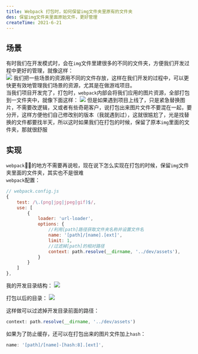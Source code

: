 ```yaml
---
title: Webpack 打包时，如何保留img文件夹里原有的文件夹
des: 保留img文件夹里面原始文件，更好管理
createTime: 2021-6-21
---
```



## 场景  
有时我们在开发模式时，会在`img`文件里建很多的不同的文件夹，方便我们开发过程中更好的管理，就像这样：  
![](../md/webpack-pack-path/pic_1.png)
我们把一些场景的资源用不同的文件存放，这样在我们开发的过程中，可以更快更有效地管理我们场景的资源，尤其是在做游戏项目。  
当我们项目开发完了，打包时，`webpack`内部会将我们应用的图片资源，全部打包到一文件夹中，就像下面这样：
![](../md/webpack-pack-path/pic_2.png)
但是如果遇到项目上线了，只是紧急替换图片，不需要改逻辑，又或者有些奇葩客户，说打包出来图片文件不要混在一起，要分开，这样方便他们自己修改别的版本（我就遇到过），这就很尴尬了，光是找替换的文件都要找半天，所以这时如果我们在打包的时候，保留了原本`img`里面的文件夹，那就很舒服

## 实现  
`webpack`🐂🍺的地方不需要再说啦，现在说下怎么实现在打包的时候，保留`img`文件夹里面的文件夹，其实也不是很难  
`webpack`配置：
````javascript
// webpack.config.js
{
    test: /\.(png|jpg|jpeg|gif)$/,
    use: [
        {
            loader: 'url-loader',
            options: {
                //利用[path]路径获取文件夹名称并设置文件名
                name: '[path]/[name].[ext]',
                limit: 1, 
                //过滤掉[path]的相对路径
                context: path.resolve(__dirname, '../dev/assets'),
            }
        }
    ]
},
````  
我的开发目录结构：
![](../md/webpack-pack-path/pic_3.png)    

打包以后的目录：
![](../md/webpack-pack-path/pic_4.png)    

这样做可以过滤掉开发目录前面的路径：  
````javascript
context: path.resolve(__dirname, '../dev/assets')
````  

如果为了防止缓存，还可以在打包出来的图片文件加上`hash`：
````javascript
name: '[path]/[name]-[hash:8].[ext]',
````  

